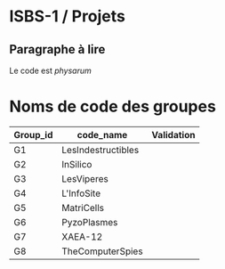 # ISBS-1 / Projets

## Paragraphe à lire

Le code est _physarum_

# Noms de code des groupes

| Group_id  | code_name  | Validation |
| ------------- | ------------- | --- |
| G1 |  LesIndestructibles | | 
| G2 | InSilico | | 
| G3 | LesViperes | |
| G4 | L'InfoSite | | 
| G5 | MatriCells | |
| G6 | PyzoPlasmes | |
| G7 | XAEA-12 | |
| G8 | TheComputerSpies | |
